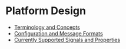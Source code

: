 # Platform Design

* [Terminology and Concepts](/terminology-and-concepts.html)
* [Configuration and Message Formats](/json-formats.html)
* [Currently Supported Signals and Properties](/signals-and-properties.html)